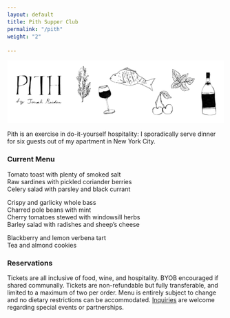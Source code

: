 ```yaml
---
layout: default
title: Pith Supper Club
permalink: "/pith"
weight: "2"

---
```

![](/images/pith_design.png)

Pith is an exercise in do-it-yourself hospitality: I sporadically serve dinner for six guests out of my apartment in New York City.

### Current Menu

Tomato toast with plenty of smoked salt  
Raw sardines with pickled coriander berries  
Celery salad with parsley and black currant

Crispy and garlicky whole bass  
Charred pole beans with mint  
Cherry tomatoes stewed with windowsill herbs  
Barley salad with radishes and sheep’s cheese

Blackberry and lemon verbena tart  
Tea and almond cookies

### Reservations

Tickets are all inclusive of food, wine, and hospitality. BYOB encouraged if shared communally. Tickets are non-refundable but fully transferable, and limited to a maximum of two per order. Menu is entirely subject to change and no dietary restrictions can be accommodated. [Inquiries](mailto:inquiries@pith.space) are welcome regarding special events or partnerships.

<tito-widget event="pith/supper-club"></tito-widget>